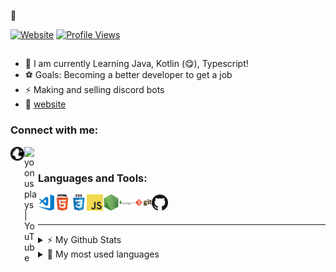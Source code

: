 👋

[![Website](https://img.shields.io/website?label=ticeer.me&style=for-the-badge&url=https%3A%2F%2Fticeer.me)](https://ticeer.me)
[![Profile Views](https://komarev.com/ghpvc/?username=yoon4027&color=blue)](https://github.com/yoon4027)
## 

- 🌳 I am currently Learning Java, Kotlin (😋), Typescript!
- ⚽ Goals: Becoming a better developer to get a job
- ⚡ Making and selling discord bots
- 🚀 [website][website]


### Connect with me:

[<img align="left" alt="ticeer.me" width="22px" src="https://raw.githubusercontent.com/iconic/open-iconic/master/svg/globe.svg" />][website]
[<img align="left" alt="yoonusplays | YouTube" width="22px" src="https://cdn.jsdelivr.net/npm/simple-icons@v3/icons/youtube.svg" />][youtube]
<br />

### Languages and Tools:

<img align="left" alt="Visual Studio Code" width="26px" src="https://raw.githubusercontent.com/github/explore/80688e429a7d4ef2fca1e82350fe8e3517d3494d/topics/visual-studio-code/visual-studio-code.png" />
<img align="left" alt="HTML5" width="26px" src="https://raw.githubusercontent.com/github/explore/80688e429a7d4ef2fca1e82350fe8e3517d3494d/topics/html/html.png" />
<img align="left" alt="CSS3" width="26px" src="https://raw.githubusercontent.com/github/explore/80688e429a7d4ef2fca1e82350fe8e3517d3494d/topics/css/css.png" />
<img align="left" alt="JavaScript" width="26px" src="https://raw.githubusercontent.com/github/explore/80688e429a7d4ef2fca1e82350fe8e3517d3494d/topics/javascript/javascript.png" />
<img align="left" alt="Node.js" width="26px" src="https://raw.githubusercontent.com/github/explore/80688e429a7d4ef2fca1e82350fe8e3517d3494d/topics/nodejs/nodejs.png" />
<img align="left" alt="MongoDB" width="26px" src="https://raw.githubusercontent.com/github/explore/80688e429a7d4ef2fca1e82350fe8e3517d3494d/topics/mongodb/mongodb.png" />
<img align="left" alt="Git" width="26px" src="https://raw.githubusercontent.com/github/explore/80688e429a7d4ef2fca1e82350fe8e3517d3494d/topics/git/git.png" />
<img align="left" alt="GitHub" width="26px" src="https://raw.githubusercontent.com/github/explore/78df643247d429f6cc873026c0622819ad797942/topics/github/github.png" />

<br />
<br />

---

<details>
  <summary>⚡ My Github Stats</summary>

  <img align="left" alt="Yoon's Github Stats" src="https://github-readme-stats.codestackr.vercel.app/api?username=yoon4027&show_icons=true&hide_border=true" />

</details>

<details>
  <summary>🔨 My most used languages</summary>
  <img align="right" alt="Yoon's Most Used Languages" src="https://github-readme-stats.vercel.app/api/top-langs/?username=yoon4027&layout=compact&theme=radical" />
  
</details>

[website]: https://ticeer.me
[youtube]: https://youtube.com/watch?v=dQw4w9WgXcQ

